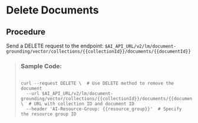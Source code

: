 <!-- loiocbebcf6a1ea846a881fea993966ae8db -->

# Delete Documents



## Procedure

Send a DELETE request to the endpoint: `$AI_API_URL/v2/lm/document-grounding/vector/collections/{{collectionId}}/documents/{{documentId}}`

 > ### Sample Code:  
> ```
> 
> curl --request DELETE \  # Use DELETE method to remove the document
>   --url $AI_API_URL/v2/lm/document-grounding/vector/collections/{{collectionId}}/documents/{{documentId}} \  # URL with collection ID and document ID
>   --header 'AI-Resource-Group: {{resource_group}}'  # Specify the resource group ID
> 
> ```

 